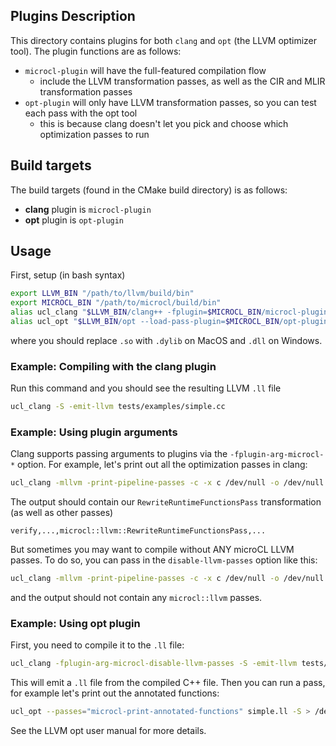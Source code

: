 ## Plugins Description

This directory contains plugins for both `clang` and `opt` (the LLVM optimizer tool). The plugin functions are as follows:

- `microcl-plugin` will have the full-featured compilation flow
   - include the LLVM transformation passes, as well as the CIR and MLIR transformation passes
- `opt-plugin` will only have LLVM transformation passes, so you can test each pass with the opt tool
   - this is because clang doesn't let you pick and choose which optimization passes to run

## Build targets

The build targets (found in the CMake build directory) is as follows:
- **clang** plugin is `microcl-plugin`
- **opt** plugin is `opt-plugin`

## Usage

First, setup (in bash syntax)

```bash
export LLVM_BIN "/path/to/llvm/build/bin"
export MICROCL_BIN "/path/to/microcl/build/bin"
alias ucl_clang "$LLVM_BIN/clang++ -fplugin=$MICROCL_BIN/microcl-plugin.so"
alias ucl_opt "$LLVM_BIN/opt --load-pass-plugin=$MICROCL_BIN/opt-plugin.so"
```

where you should replace `.so` with `.dylib` on MacOS and `.dll` on Windows.

### Example: Compiling with the clang plugin

Run this command and you should see the resulting LLVM `.ll` file

```bash
ucl_clang -S -emit-llvm tests/examples/simple.cc
```

### Example: Using plugin arguments

Clang supports passing arguments to plugins via the `-fplugin-arg-microcl-*` option. For example, let's print out all the optimization passes in clang:
```bash
ucl_clang -mllvm -print-pipeline-passes -c -x c /dev/null -o /dev/null
```
The output should contain our `RewriteRuntimeFunctionsPass` transformation (as well as other passes)
```
verify,...,microcl::llvm::RewriteRuntimeFunctionsPass,...
```
But sometimes you may want to compile without ANY microCL LLVM passes. To do so, you can pass in the `disable-llvm-passes` option like this:
```bash
ucl_clang -mllvm -print-pipeline-passes -c -x c /dev/null -o /dev/null -fplugin-arg-microcl-disable-llvm-passes
```
and the output should not contain any `microcl::llvm` passes.

### Example: Using opt plugin

First, you need to compile it to the `.ll` file:
```bash
ucl_clang -fplugin-arg-microcl-disable-llvm-passes -S -emit-llvm tests/examples/simple.cc
```

This will emit a `.ll` file from the compiled C++ file. Then you can run a pass, for example let's print out the annotated functions:
```bash
ucl_opt --passes="microcl-print-annotated-functions" simple.ll -S > /dev/null
```
See the LLVM opt user manual for more details.
